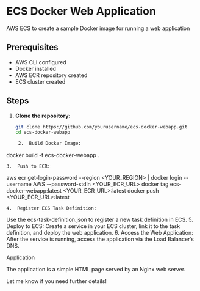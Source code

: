 # ECS Docker Web Application

AWS ECS to create a sample Docker image for running a web application

## Prerequisites

- AWS CLI configured
- Docker installed
- AWS ECR repository created
- ECS cluster created

## Steps

1. **Clone the repository**:
   ```bash
   git clone https://github.com/yourusername/ecs-docker-webapp.git
   cd ecs-docker-webapp

	2.	Build Docker Image:

docker build -t ecs-docker-webapp .


	3.	Push to ECR:

aws ecr get-login-password --region <YOUR_REGION> | docker login --username AWS --password-stdin <YOUR_ECR_URL>
docker tag ecs-docker-webapp:latest <YOUR_ECR_URL>:latest
docker push <YOUR_ECR_URL>:latest


	4.	Register ECS Task Definition:
Use the ecs-task-definition.json to register a new task definition in ECS.
	5.	Deploy to ECS:
Create a service in your ECS cluster, link it to the task definition, and deploy the web application.
	6.	Access the Web Application:
After the service is running, access the application via the Load Balancer’s DNS.

Application

The application is a simple HTML page served by an Nginx web server.

Let me know if you need further details!

